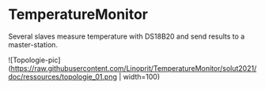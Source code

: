 # TemperatureMonitor
Several slaves measure temperature with DS18B20 and send results to a master-station. 

![Topologie-pic](https://raw.githubusercontent.com/Linoprit/TemperatureMonitor/solut2021/doc/ressources/topologie_01.png | width=100)
